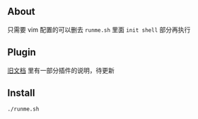 About
---
只需要 vim 配置的可以删去 `runme.sh` 里面 `init shell` 部分再执行

Plugin
---
[旧文档](http://fouland.com/vim/dotvimrc.md) 里有一部分插件的说明，待更新

Install
---
	./runme.sh
